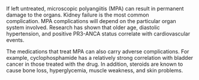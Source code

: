 If left untreated, microscopic polyangiitis (MPA) can result in permanent damage to the organs. Kidney failure is the most common complication. MPA complications will depend on the particular organ system involved. Research has shown that older age, diastolic hypertension, and positive PR3-ANCA status correlate with cardiovascular events.

The medications that treat MPA can also carry adverse complications. For example, cyclophosphamide has a relatively strong correlation with bladder cancer in those treated with the drug. In addition, steroids are known to cause bone loss, hyperglycemia, muscle weakness, and skin problems.